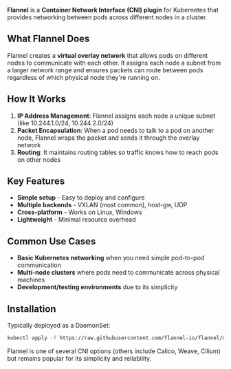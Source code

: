 **Flannel** is a **Container Network Interface (CNI) plugin** for Kubernetes that provides networking between pods across different nodes in a cluster.

## What Flannel Does

Flannel creates a **virtual overlay network** that allows pods on different nodes to communicate with each other. It assigns each node a subnet from a larger network range and ensures packets can route between pods regardless of which physical node they're running on.

## How It Works

1. **IP Address Management**: Flannel assigns each node a unique subnet (like 10.244.1.0/24, 10.244.2.0/24)
2. **Packet Encapsulation**: When a pod needs to talk to a pod on another node, Flannel wraps the packet and sends it through the overlay network
3. **Routing**: It maintains routing tables so traffic knows how to reach pods on other nodes

## Key Features

- **Simple setup** - Easy to deploy and configure
- **Multiple backends** - VXLAN (most common), host-gw, UDP
- **Cross-platform** - Works on Linux, Windows
- **Lightweight** - Minimal resource overhead

## Common Use Cases

- **Basic Kubernetes networking** when you need simple pod-to-pod communication
- **Multi-node clusters** where pods need to communicate across physical machines
- **Development/testing environments** due to its simplicity

## Installation
Typically deployed as a DaemonSet:
```bash
kubectl apply -f https://raw.githubusercontent.com/flannel-io/flannel/master/Documentation/kube-flannel.yml
```

Flannel is one of several CNI options (others include Calico, Weave, Cilium) but remains popular for its simplicity and reliability.
